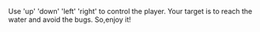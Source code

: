 Use 'up' 'down' 'left' 'right' to control the player.
Your target is to reach the water and avoid the bugs.
So,enjoy it!
